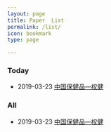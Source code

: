 ```yaml
---
layout: page
title: Paper  List
permalink: /list/
icon: bookmark
type: page

---
```


### Today
* 2019-03-23 [中国保健品—权健](https://dict.eudic.net/webting/desktopplay?id=4d874c4b-4c8e-11e9-94cd-00505686c5e6)

### All
* 2019-03-23 [中国保健品—权健](https://dict.eudic.net/webting/desktopplay?id=4d874c4b-4c8e-11e9-94cd-00505686c5e6)




